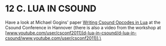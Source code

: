 12 C. LUA IN CSOUND
===================

Have a look at Michael Gogins\' paper [Writing Csound Opcodes in
Lua](http://www.incontri.hmtm-hannover.de/fileadmin/www.incontri/Csound_Conference/Gogins.pdf)
at the Csound Conference in Hannover (there is also a video from the
workshop at
[www.youtube.com/user/csconf2011](d-lua-in-csound/d-lua-in-csound/www.youtube.com/user/csconf2011)).\
